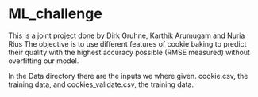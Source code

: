 # ML_challenge

This is a joint project done by Dirk Gruhne, Karthik Arumugam and Nuria Rius
The objective is to use different features of cookie baking to predict their quality with the highest accuracy possible (RMSE measured) without overfitting our model.

In the Data directory there are the inputs we where given. cookie.csv, the training data, and cookies_validate.csv, the training data.
